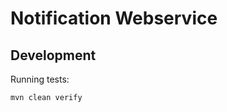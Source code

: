 Notification Webservice
=======================

Development
-----------

Running tests:

```console
mvn clean verify
```